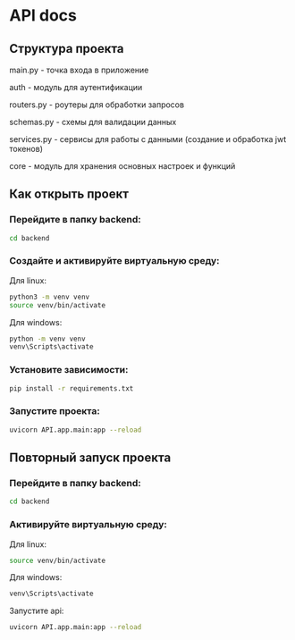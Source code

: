 # API docs
## Структура проекта
main.py - точка входа в приложение

auth - модуль для аутентификации

routers.py - роутеры для обработки запросов

schemas.py - схемы для валидации данных

services.py - сервисы для работы с данными (создание и обработка jwt токенов)

core - модуль для хранения основных настроек и функций

## Как открыть проект
### Перейдите в папку backend:
```bash
cd backend
```
### Создайте и активируйте виртуальную среду:
Для linux:
```bash
python3 -m venv venv
source venv/bin/activate
```
Для windows:
```bash
python -m venv venv
venv\Scripts\activate
```

### Установите зависимости:
```bash
pip install -r requirements.txt
```

### Запустите проекта:
```bash
uvicorn API.app.main:app --reload
```

## Повторный запуск проекта
### Перейдите в папку backend:
```bash
cd backend
```
### Активируйте виртуальную среду:
Для linux:
```bash
source venv/bin/activate
```
Для windows:
```bash
venv\Scripts\activate
```
Запустите api:
```bash
uvicorn API.app.main:app --reload
```